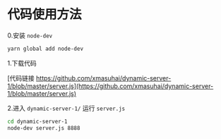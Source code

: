 # 代码使用方法

0.安装 `node-dev`

```bash
yarn global add node-dev
```

1.下载代码

[代码链接 https://github.com/xmasuhai/dynamic-server-1/blob/master/server.js](https://github.com/xmasuhai/dynamic-server-1/blob/master/server.js)

2.进入 `dynamic-server-1/` 运行 `server.js`

```bash
cd dynamic-server-1
node-dev server.js 8888
```
